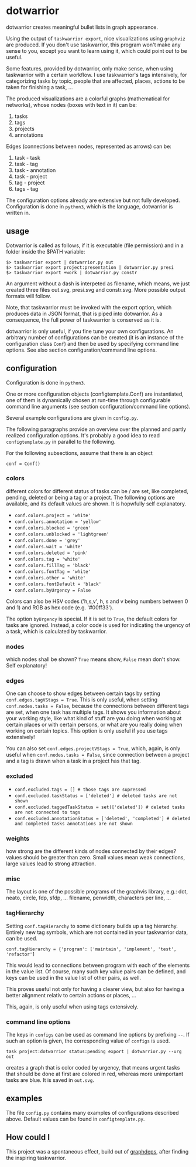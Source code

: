 # dotwarrior

dotwarrior creates meaningful bullet lists in graph appearance.

Using the output of `taskwarrior export`, nice visualizations using
`graphviz` are produced. If you don't use taskwarrior, this program
won't make any sense to you, except you want to learn using it, which
could point out to be useful.

Some features, provided by dotwarrior, only make sense, when using taskwarrior
with a certain workflow. I use taskwarrior's tags intensively, for categorizing
tasks by topic, people that are affected, places, actions to be taken for
finishing a task, ...

The produced visualizations are a colorful graphs (mathematical for networks),
whose nodes (boxes with text in it) can be:

1. tasks
2. tags
3. projects
4. annotations

Edges (connections between nodes, represented as arrows) can be:

1. task - task
2. task - tag
3. task - annotation
4. task - project
5. tag - project
6. tags - tag

The configuration options already are extensive but not fully developed.
Configuration is done in `python3`, which is the language, dotwarrior is
written in.

## usage

Dotwarrior is called as follows, if it is executable (file permission) and
in a folder inside the $PATH variable:

    $> taskwarrior export | dotwarrior.py out
    $> taskwarrior export project:presentation | dotwarrior.py presi
    $> taskwarrior export +work | dotwarrior.py constr

An argument without a dash is interpeted as filename, which means, we just
created three files out.svg, presi.svg and constr.svg. More possible
output formats will follow.

Note, that taskwarrior must be invoked with the export option, which produces
data in JSON format, that is piped into dotwarrior. As a consequence,
the full power of taskwarrior is conserved as it is.

dotwarrior is only useful, if you fine tune your own configurations. An
arbitrary number of configurations can be created (it is an instance of the
configuration class `Conf`) and then be used by specifying command line options.
See also section configuration/command line options.

## configuration

Configuration is done in `python3`.

One or more configuration objects (configtemplate.Conf) are instantiated, one
of them is dynamically chosen at run-time through configurable command
line arguments (see section configuration/command line options).

Several example configurations are given in `config.py`.

The following paragraphs provide an overview over the planned and partly
realized configuration options. It's probably
a good idea to read `configtemplate.py` in parallel to the following.

For the following subsections, assume that there is an object

    conf = Conf()

### colors
different colors for different status of tasks can be / are set, like
completed, pending, deleted or being a tag or a project. The following options
are available, and its default values are shown. It is hopwfully self
explanatory.

- `conf.colors.project = 'white'`
- `conf.colors.annotation = 'yellow'`
- `conf.colors.blocked = 'green'`
- `conf.colors.unblocked = 'lightgreen'`
- `conf.colors.done = 'grey'`
- `conf.colors.wait = 'white'`
- `conf.colors.deleted = 'pink'`
- `conf.colors.tag = 'white'`
- `conf.colors.fillTag = 'black'`
- `conf.colors.fontTag = 'white'`
- `conf.colors.other = 'white'`
- `conf.colors.fontDefault = 'black'`
- `conf.colors.byUrgency = False`

Colors can also be HSV codes ('h,s,v', h, s and v being numbers between 0 and 1)
and RGB as hex code (e.g. '#00ff33').

The option `byUrgency` is special. If it is set to `True`, the default colors
for tasks are ignored. Instead, a color code is used for indicating the
urgency of a task, which is calculated by taskwarrior.

### nodes
which nodes shall be shown? `True` means show, `False` mean don't show.
Self explanatory!

### edges
One can choose to show edges between certain tags by setting
`conf.edges.tagVStags = True`. This is only useful, when setting
`conf.nodes.tasks = False`, because the connections between different tags
are set, when one task has multiple tags. It shows
you information about your working style, like what kind of stuff are you doing
when working at certain places or with certain persons, or what are you really
doing when working on certain topics. This option is only
useful if you use tags extensively!

You can also set `conf.edges.projectVStags = True`, which, again, is only useful when
`conf.nodes.tasks = False`, since connection between a project and a tag is
drawn when a task in a project has that tag.

### excluded
- `conf.excluded.tags = [] # those tags are supressed`
- `conf.excluded.taskStatus = ['deleted'] # deleted tasks are not shown`
- `conf.excluded.taggedTaskStatus = set(['deleted']) # deleted tasks are not connected to tags`
- `conf.excluded.annotationStatus = ['deleted', 'completed'] # deleted and completed tasks annotations are not shown`

### weights
how strong are the different kinds of nodes connected by their edges?
values should be greater than zero. Small values mean weak connections, large
values lead to strong attraction.

### misc
The layout is one of the possible programs of the graphvis library, e.g.:
dot, neato, circle, fdp, sfdp, ...
filename, penwidth, characters per line, ...

### tagHierarchy
Setting `conf.tagHierarchy` to some dictionary builds up a tag hierarchy.
Entirely new tag symbols, which are not contained in your taskwarrior data,
can be used.

    conf.tagHierarchy = {'program': ['maintain', 'implement', 'test', 'refactor']

This would lead to connections between program with each of the elements in
the value list. Of course, many such key value pairs can be defined, and keys
can be used in the value list of other pairs, as well.

This proves useful not only for having a clearer view, but also
for having a better alignment relativ to certain actions or places, ...

This, again, is only useful when using tags extensively.

### command line options
The keys in `configs` can be used as command line options by prefixing `--`.
If such an option is given, the corresponding value of `configs` is used.

    task project:dotwarrior status:pending export | dotwarrior.py --urg out

creates a graph that is color coded by urgency, that means urgent tasks that
should be done at first are colored in red, whereas more unimportant tasks
are blue. It is saved in `out.svg`.

## examples

The file `config.py` contains many examples of configurations described above.
Default values can be found in `configtemplate.py`.

## How could I

This project was a spontaneous effect, build out of
[graphdeps](http://pastebin.com/9EyvEL0M/ "Graphdeps"), after finding
the inspiring taskwarrior.
